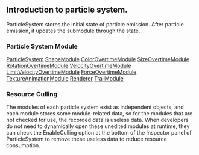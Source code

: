## Introduction to particle system.

ParticleSystem stores the initial state of particle emission. After particle emission, it updates the submodule through the state.

### Particle System Module

[ParticleSystem](main-module.md)
[ShapeModule](emitter.md)
[ColorOvertimeModule](color-module.md)
[SizeOvertimeModule](size-module.md)
[RotationOvertimeModule](rotation-module.md)
[VelocityOvertimeModule](velocity-module.md)
[LimitVelocityOvertimeModule](limit-velocity-module.md)
[ForceOvertimeModule](force-module.md)
[TextureAnimationModule](texture-animation-module.md)
[Renderer](renderer.md)
[TrailModule](trail-module.md)

### Resource Culling

The modules of each particle system exist as independent objects, and each module stores some module-related data, so for the modules that are not checked for use, the recorded data is useless data. When developers do not need to dynamically open these unedited modules at runtime, they can check the EnableCulling option at the bottom of the Inspector panel of ParticleSystem to remove these useless data to reduce resource consumption.














